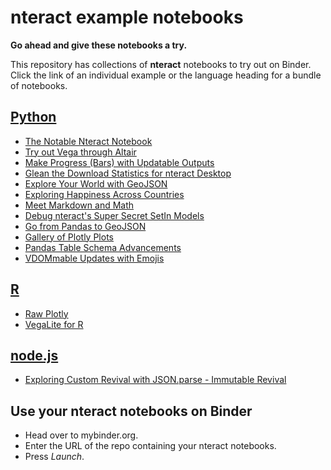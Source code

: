 # nteract example notebooks

**Go ahead and give these notebooks a try.**

This repository has collections of **nteract** notebooks to try out on Binder. Click the link of an individual example or the language heading for a bundle of notebooks.

## [Python](https://mybinder.org/v2/gh/nteract/examples/master?urlpath=%2Fnteract%2Fedit%2Fpython)

* [The Notable Nteract Notebook](https://mybinder.org/v2/gh/nteract/examples/master?urlpath=%2Fnteract%2Fedit%2Fpython%2Fintro.ipynb)
* [Try out Vega through Altair](https://mybinder.org/v2/gh/nteract/examples/master?urlpath=%2Fnteract%2Fedit%2Fpython%2Faltair.ipynb)
* [Make Progress (Bars) with Updatable Outputs](https://mybinder.org/v2/gh/nteract/examples/master?urlpath=%2Fnteract%2Fedit%2Fpython%2Fdisplay-updates.ipynb)
* [Glean the Download Statistics for nteract Desktop](https://mybinder.org/v2/gh/nteract/examples/master?urlpath=%2Fnteract%2Fedit%2Fpython%2download-stats.ipynb)
* [Explore Your World with GeoJSON](https://mybinder.org/v2/gh/nteract/examples/master?urlpath=%2Fnteract%2Fedit%2Fpython%2Fgeojson.ipynb)
* [Exploring Happiness Across Countries](https://mybinder.org/v2/gh/nteract/examples/master?urlpath=%2Fnteract%2Fedit%2Fpython%2Fhappiness.ipynb)
* [Meet Markdown and Math](https://mybinder.org/v2/gh/nteract/examples/master?urlpath=%2Fnteract%2Fedit%2Fpython%2Fmarkdown-regression-testing.ipynb)
* [Debug nteract's Super Secret SetIn Models](https://mybinder.org/v2/gh/nteract/examples/master?urlpath=%2Fnteract%2Fedit%2Fpython%2Fmodel-debug.ipynb)
* [Go from Pandas to GeoJSON](https://mybinder.org/v2/gh/nteract/examples/master?urlpath=%2Fnteract%2Fedit%2Fpython%2Fpandas-to-geojson.ipynb)
* [Gallery of Plotly Plots](https://mybinder.org/v2/gh/nteract/examples/master?urlpath=%2Fnteract%2Fedit%2Fpython%2Fplotly.ipynb)
* [Pandas Table Schema Advancements](https://mybinder.org/v2/gh/nteract/examples/master?urlpath=%2Fnteract%2Fedit%2Fpython%2Ftable-with-schema.ipynb)
* [VDOMmable Updates with Emojis](https://mybinder.org/v2/gh/nteract/examples/master?urlpath=%2Fnteract%2Fedit%2Fpython%2Fvdom.ipynb)

## [R](https://mybinder.org/v2/gh/nteract/examples/master?urlpath=%2Fnteract%2Fedit%2Fr)

* [Raw Plotly](https://mybinder.org/v2/gh/nteract/examples/master?urlpath=%2Fnteract%2Fedit%2Fr%2Fplotlyr.ipynb)
* [VegaLite for R](https://mybinder.org/v2/gh/nteract/examples/master?urlpath=%2Fnteract%2Fedit%2Fr%2Fvegalite-for-r.ipynb)

## [node.js](https://mybinder.org/v2/gh/nteract/examples/master?urlpath=%2Fnteract%2Fedit%2Fnode.js)

* [Exploring Custom Revival with JSON.parse - Immutable Revival](https://mybinder.org/v2/gh/nteract/examples/master?urlpath=%2Fnteract%2Fedit%2Fnode.js%2Fimmutable-revival.ipynb)

## Use your nteract notebooks on Binder

* Head over to mybinder.org.
* Enter the URL of the repo containing your nteract notebooks.
* Press *Launch*.
